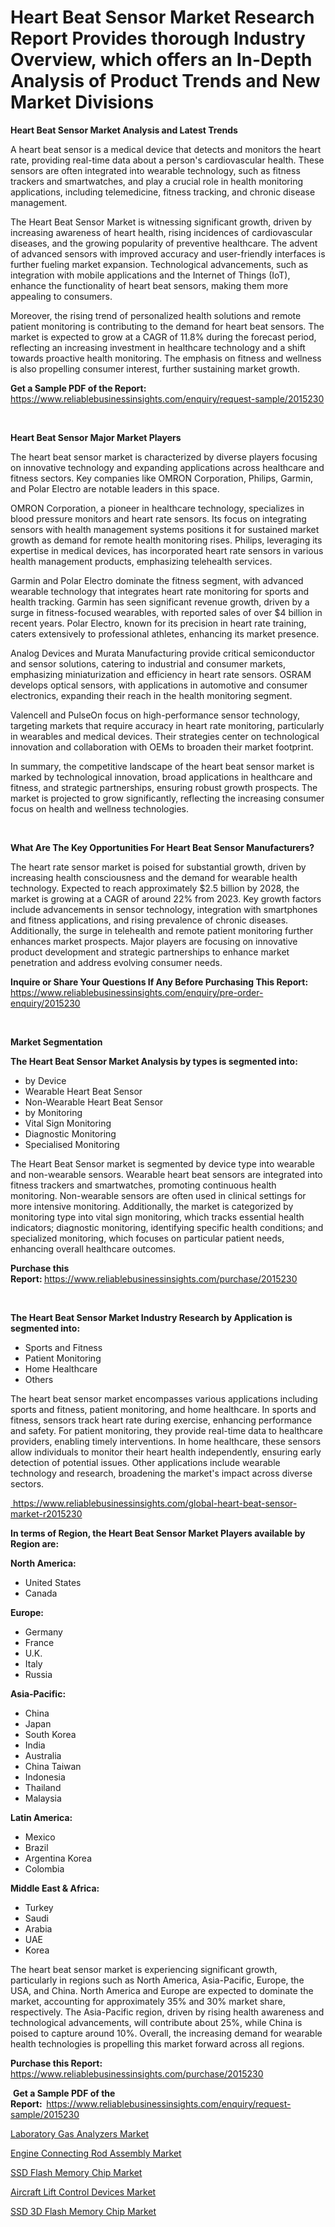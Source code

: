 <p><h1>Heart Beat Sensor Market Research Report Provides thorough Industry Overview, which offers an In-Depth Analysis of Product Trends and New Market Divisions</h1></p><p><strong>Heart Beat Sensor Market Analysis and Latest Trends</strong></p>
<p><p>A heart beat sensor is a medical device that detects and monitors the heart rate, providing real-time data about a person's cardiovascular health. These sensors are often integrated into wearable technology, such as fitness trackers and smartwatches, and play a crucial role in health monitoring applications, including telemedicine, fitness tracking, and chronic disease management.</p><p>The Heart Beat Sensor Market is witnessing significant growth, driven by increasing awareness of heart health, rising incidences of cardiovascular diseases, and the growing popularity of preventive healthcare. The advent of advanced sensors with improved accuracy and user-friendly interfaces is further fueling market expansion. Technological advancements, such as integration with mobile applications and the Internet of Things (IoT), enhance the functionality of heart beat sensors, making them more appealing to consumers.</p><p>Moreover, the rising trend of personalized health solutions and remote patient monitoring is contributing to the demand for heart beat sensors. The market is expected to grow at a CAGR of 11.8% during the forecast period, reflecting an increasing investment in healthcare technology and a shift towards proactive health monitoring. The emphasis on fitness and wellness is also propelling consumer interest, further sustaining market growth.</p></p>
<p><strong>Get a Sample PDF of the Report:&nbsp;</strong> <a href="https://www.reliablebusinessinsights.com/enquiry/request-sample/2015230?utm_campaign=97&utm_medium=2&utm_source=Github&utm_content=ia&utm_term=27102024&utm_id=heart-beat-sensor">https://www.reliablebusinessinsights.com/enquiry/request-sample/2015230</a></p>
<p>&nbsp;</p>
<p><strong>Heart Beat Sensor Major Market Players</strong></p>
<p><p>The heart beat sensor market is characterized by diverse players focusing on innovative technology and expanding applications across healthcare and fitness sectors. Key companies like OMRON Corporation, Philips, Garmin, and Polar Electro are notable leaders in this space.</p><p>OMRON Corporation, a pioneer in healthcare technology, specializes in blood pressure monitors and heart rate sensors. Its focus on integrating sensors with health management systems positions it for sustained market growth as demand for remote health monitoring rises. Philips, leveraging its expertise in medical devices, has incorporated heart rate sensors in various health management products, emphasizing telehealth services.</p><p>Garmin and Polar Electro dominate the fitness segment, with advanced wearable technology that integrates heart rate monitoring for sports and health tracking. Garmin has seen significant revenue growth, driven by a surge in fitness-focused wearables, with reported sales of over $4 billion in recent years. Polar Electro, known for its precision in heart rate training, caters extensively to professional athletes, enhancing its market presence.</p><p>Analog Devices and Murata Manufacturing provide critical semiconductor and sensor solutions, catering to industrial and consumer markets, emphasizing miniaturization and efficiency in heart rate sensors. OSRAM develops optical sensors, with applications in automotive and consumer electronics, expanding their reach in the health monitoring segment.</p><p>Valencell and PulseOn focus on high-performance sensor technology, targeting markets that require accuracy in heart rate monitoring, particularly in wearables and medical devices. Their strategies center on technological innovation and collaboration with OEMs to broaden their market footprint.</p><p>In summary, the competitive landscape of the heart beat sensor market is marked by technological innovation, broad applications in healthcare and fitness, and strategic partnerships, ensuring robust growth prospects. The market is projected to grow significantly, reflecting the increasing consumer focus on health and wellness technologies.</p></p>
<p>&nbsp;</p>
<p><strong>What Are The Key Opportunities For Heart Beat Sensor Manufacturers?</strong></p>
<p><p>The heart rate sensor market is poised for substantial growth, driven by increasing health consciousness and the demand for wearable health technology. Expected to reach approximately $2.5 billion by 2028, the market is growing at a CAGR of around 22% from 2023. Key growth factors include advancements in sensor technology, integration with smartphones and fitness applications, and rising prevalence of chronic diseases. Additionally, the surge in telehealth and remote patient monitoring further enhances market prospects. Major players are focusing on innovative product development and strategic partnerships to enhance market penetration and address evolving consumer needs.</p></p>
<p><strong>Inquire or Share Your Questions If Any Before Purchasing This Report:</strong> <a href="https://www.reliablebusinessinsights.com/enquiry/pre-order-enquiry/2015230?utm_campaign=97&utm_medium=2&utm_source=Github&utm_content=ia&utm_term=27102024&utm_id=heart-beat-sensor">https://www.reliablebusinessinsights.com/enquiry/pre-order-enquiry/2015230</a></p>
<p>&nbsp;</p>
<p><strong>Market Segmentation</strong></p>
<p><strong>The Heart Beat Sensor Market Analysis by types is segmented into:</strong></p>
<p><ul><li>by Device</li><li>Wearable Heart Beat Sensor</li><li>Non-Wearable Heart Beat Sensor</li><li>by Monitoring</li><li>Vital Sign Monitoring</li><li>Diagnostic Monitoring</li><li>Specialised Monitoring</li></ul></p>
<p><p>The Heart Beat Sensor market is segmented by device type into wearable and non-wearable sensors. Wearable heart beat sensors are integrated into fitness trackers and smartwatches, promoting continuous health monitoring. Non-wearable sensors are often used in clinical settings for more intensive monitoring. Additionally, the market is categorized by monitoring type into vital sign monitoring, which tracks essential health indicators; diagnostic monitoring, identifying specific health conditions; and specialized monitoring, which focuses on particular patient needs, enhancing overall healthcare outcomes.</p></p>
<p><strong>Purchase this Report:&nbsp;</strong><a href="https://www.reliablebusinessinsights.com/purchase/2015230?utm_campaign=97&utm_medium=2&utm_source=Github&utm_content=ia&utm_term=27102024&utm_id=heart-beat-sensor">https://www.reliablebusinessinsights.com/purchase/2015230</a></p>
<p>&nbsp;</p>
<p><strong>The Heart Beat Sensor Market Industry Research by Application is segmented into:</strong></p>
<p><ul><li>Sports and Fitness</li><li>Patient Monitoring</li><li>Home Healthcare</li><li>Others</li></ul></p>
<p><p>The heart beat sensor market encompasses various applications including sports and fitness, patient monitoring, and home healthcare. In sports and fitness, sensors track heart rate during exercise, enhancing performance and safety. For patient monitoring, they provide real-time data to healthcare providers, enabling timely interventions. In home healthcare, these sensors allow individuals to monitor their heart health independently, ensuring early detection of potential issues. Other applications include wearable technology and research, broadening the market's impact across diverse sectors.</p></p>
<p><a href="https://www.reliablebusinessinsights.com/global-heart-beat-sensor-market-r2015230?utm_campaign=97&utm_medium=2&utm_source=Github&utm_content=ia&utm_term=27102024&utm_id=heart-beat-sensor">&nbsp;https://www.reliablebusinessinsights.com/global-heart-beat-sensor-market-r2015230</a></p>
<p><strong>In terms of Region, the Heart Beat Sensor Market Players available by Region are:</strong></p>
<p>
    <p> <strong> North America: </strong>
        <ul>
            <li>United States</li>
            <li>Canada</li>
        </ul>
        </p> 
    <p> <strong> Europe: </strong>
        <ul>
            <li>Germany</li>
            <li>France</li>
            <li>U.K.</li>
            <li>Italy</li>
            <li>Russia</li>
        </ul>
        </p> 
    <p> <strong> Asia-Pacific: </strong>
        <ul>
            <li>China</li>
            <li>Japan</li>
            <li>South Korea</li>
            <li>India</li>
            <li>Australia</li>
            <li>China Taiwan</li>
            <li>Indonesia</li>
            <li>Thailand</li>
            <li>Malaysia</li>
        </ul>
        </p> 
    <p> <strong> Latin America: </strong>
        <ul>
            <li>Mexico</li>
            <li>Brazil</li>
            <li>Argentina Korea</li>
            <li>Colombia</li>
        </ul>
        </p> 
    <p> <strong> Middle East & Africa: </strong>
        <ul>
            <li>Turkey</li>
            <li>Saudi</li>
            <li>Arabia</li>
            <li>UAE</li>
            <li>Korea</li>
        </ul>
    </p>
    </p>
<p><p>The heart beat sensor market is experiencing significant growth, particularly in regions such as North America, Asia-Pacific, Europe, the USA, and China. North America and Europe are expected to dominate the market, accounting for approximately 35% and 30% market share, respectively. The Asia-Pacific region, driven by rising health awareness and technological advancements, will contribute about 25%, while China is poised to capture around 10%. Overall, the increasing demand for wearable health technologies is propelling this market forward across all regions.</p></p>
<p><strong>Purchase this Report: </strong><a href="https://www.reliablebusinessinsights.com/purchase/2015230?utm_campaign=97&utm_medium=2&utm_source=Github&utm_content=ia&utm_term=27102024&utm_id=heart-beat-sensor">https://www.reliablebusinessinsights.com/purchase/2015230</a></p>
<p>&nbsp;<strong>Get a Sample PDF of the Report:&nbsp;&nbsp;</strong><a href="https://www.reliablebusinessinsights.com/enquiry/request-sample/2015230?utm_campaign=97&utm_medium=2&utm_source=Github&utm_content=ia&utm_term=27102024&utm_id=heart-beat-sensor">https://www.reliablebusinessinsights.com/enquiry/request-sample/2015230</a></p>
<p><strong></strong></p>
<p><p><a href="https://www.linkedin.com/pulse/global-laboratory-gas-analyzers-market-share-growth-opportunities-e44af?utm_campaign=97&utm_medium=2&utm_source=Github&utm_content=ia&utm_term=27102024&utm_id=heart-beat-sensor">Laboratory Gas Analyzers Market</a></p><p><a href="https://issuu.com/reportprime-2/docs/engine-connecting-rod-assembly-mark_45bb70c8ebecf3?utm_campaign=97&utm_medium=2&utm_source=Github&utm_content=ia&utm_term=27102024&utm_id=heart-beat-sensor">Engine Connecting Rod Assembly Market</a></p><p><a href="https://github.com/alespiliffe/Market-Research-Report-List-1/blob/main/ssd-flash-memory-chip-market.md?utm_campaign=97&utm_medium=2&utm_source=Github&utm_content=ia&utm_term=27102024&utm_id=heart-beat-sensor">SSD Flash Memory Chip Market</a></p><p><a href="https://issuu.com/reportprime-2/docs/aircraft-lift-control-devices-marke_f152b94ad5cee1?utm_campaign=97&utm_medium=2&utm_source=Github&utm_content=ia&utm_term=27102024&utm_id=heart-beat-sensor">Aircraft Lift Control Devices Market</a></p><p><a href="https://github.com/yoreivesal/Market-Research-Report-List-1/blob/main/ssd-3d-flash-memory-chip-market.md?utm_campaign=97&utm_medium=2&utm_source=Github&utm_content=ia&utm_term=27102024&utm_id=heart-beat-sensor">SSD 3D Flash Memory Chip Market</a></p></p>